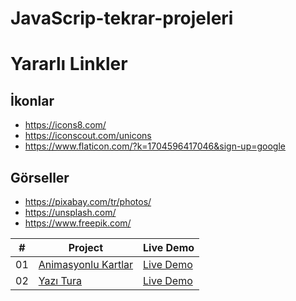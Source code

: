 # JavaScrip-tekrar-projeleri

# Yararlı Linkler

## İkonlar

- https://icons8.com/
- https://iconscout.com/unicons
- https://www.flaticon.com/?k=1704596417046&sign-up=google

## Görseller

- https://pixabay.com/tr/photos/
- https://unsplash.com/
- https://www.freepik.com/

|   #   | Project                                                                                                | Live Demo                                                                              |
| :---: | ------------------------------------------------------------------------------------------------------ | -------------------------------------------------------------------------------------- |
|  01   | [Animasyonlu Kartlar](https://github.com/seyemr/JavaScrip-tekrar-projeleri/tree/main/AnimasyonCartlar) | [Live Demo](https://65993f9ba11f67c49c29458e--stupendous-rolypoly-d0af72.netlify.app/) |
|  02   | [Yazı Tura](https://github.com/seyemr/JavaScrip-tekrar-projeleri/tree/main/yazitura)                   | [Live Demo](https://659a2db15fbe694bfa78c2e2--boisterous-dodol-531f00.netlify.app/)    |
